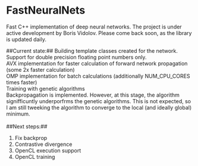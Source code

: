 FastNeuralNets
==============

Fast C++ implementation of deep neural networks. The project is under active development by Boris Vidolov. Please come back soon, as the library is updated daily.

##Current state:##
 Building template classes created for the network.<br/>
 Support for double precision floating point numbers only.<br/>
 AVX implementation for faster calculation of forward network propagation (some 2x faster calculation)<br/>
 OMP implementation for batch calculations (additionally NUM_CPU_CORES times faster)<br/>
 Training with genetic algorithms<br/>
 Backpropagation is implemented. However, at this stage, the algorithm signifficuntly underporfrms the genetic algorithms. This is not expected, so I am still tweeking the algorithm to converge to the local (and ideally global) minimum.<br/>
 <br/>
##Next steps:##
 1. Fix backprop<br/>
 2. Contrastive divergence<br/>
 3. OpenCL execution support<br/>
 4. OpenCL training<br/>

